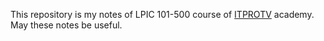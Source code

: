 This repository is my notes of LPIC 101-500 course of [ITPROTV](https://www.acilearning.com/) academy.
May these notes be useful.
